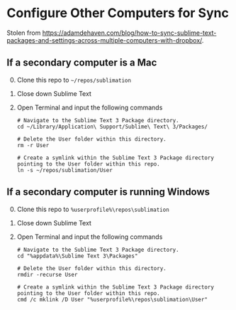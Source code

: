 # Configure Other Computers for Sync

Stolen from <https://adamdehaven.com/blog/how-to-sync-sublime-text-packages-and-settings-across-multiple-computers-with-dropbox/>.

## If a secondary computer is a Mac
  0. Clone this repo to `~/repos/sublimation`
  1. Close down Sublime Text
  2. Open Terminal and input the following commands

      ```shell
      # Navigate to the Sublime Text 3 Package directory.
      cd ~/Library/Application\ Support/Sublime\ Text\ 3/Packages/

      # Delete the User folder within this directory.
      rm -r User

      # Create a symlink within the Sublime Text 3 Package directory pointing to the User folder within this repo.
      ln -s ~/repos/sublimation/User
      ```

## If a secondary computer is running Windows
  0. Clone this repo to `%userprofile%\repos\sublimation`
  1. Close down Sublime Text
  2. Open Terminal and input the following commands

      ```shell
      # Navigate to the Sublime Text 3 Package directory.
      cd "%appdata%\Sublime Text 3\Packages"

      # Delete the User folder within this directory.
      rmdir -recurse User

      # Create a symlink within the Sublime Text 3 Package directory pointing to the User folder within this repo.
      cmd /c mklink /D User "%userprofile%\repos\sublimation\User"
      ```
